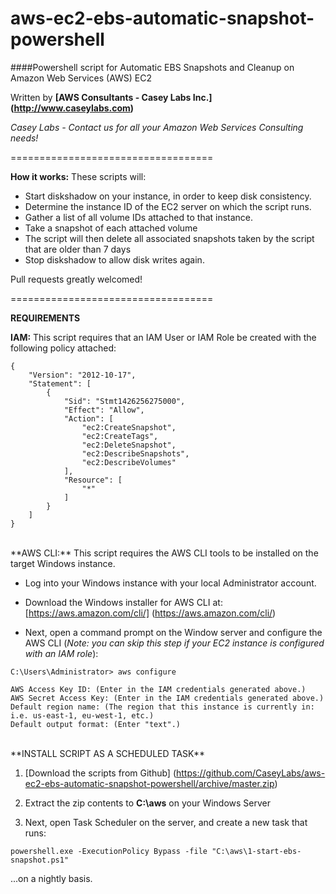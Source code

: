 aws-ec2-ebs-automatic-snapshot-powershell
===================================

####Powershell script for Automatic EBS Snapshots and Cleanup on Amazon Web Services (AWS) EC2

Written by **[AWS Consultants - Casey Labs Inc.] (http://www.caseylabs.com)**

*Casey Labs - Contact us for all your Amazon Web Services Consulting needs!*

===================================

**How it works:**
These scripts will:
- Start diskshadow on your instance, in order to keep disk consistency.
- Determine the instance ID of the EC2 server on which the script runs.
- Gather a list of all volume IDs attached to that instance.
- Take a snapshot of each attached volume
- The script will then delete all associated snapshots taken by the script that are older than 7 days
- Stop diskshadow to allow disk writes again.


Pull requests greatly welcomed!

===================================

**REQUIREMENTS**

**IAM:** This script requires that an IAM User or IAM Role be created with the following policy attached:

```
{
    "Version": "2012-10-17",
    "Statement": [
        {
            "Sid": "Stmt1426256275000",
            "Effect": "Allow",
            "Action": [
                "ec2:CreateSnapshot",
                "ec2:CreateTags",
                "ec2:DeleteSnapshot",
                "ec2:DescribeSnapshots",
                "ec2:DescribeVolumes"
            ],
            "Resource": [
                "*"
            ]
        }
    ]
}
```
<br />
**AWS CLI:** This script requires the AWS CLI tools to be installed on the target Windows instance.  

- Log into your Windows instance with your local Administrator account.

- Download the Windows installer for AWS CLI at: [https://aws.amazon.com/cli/] (https://aws.amazon.com/cli/)

- Next, open a command prompt on the Window server and configure the AWS CLI (_Note: you can skip this step if your EC2 instance is configured with an IAM role_):   

```
C:\Users\Administrator> aws configure

AWS Access Key ID: (Enter in the IAM credentials generated above.)
AWS Secret Access Key: (Enter in the IAM credentials generated above.)
Default region name: (The region that this instance is currently in: i.e. us-east-1, eu-west-1, etc.)
Default output format: (Enter "text".)
```

<br />
**INSTALL SCRIPT AS A SCHEDULED TASK**

1) [Download the scripts from Github] (https://github.com/CaseyLabs/aws-ec2-ebs-automatic-snapshot-powershell/archive/master.zip)

2) Extract the zip contents to **C:\aws** on your Windows Server

3) Next, open Task Scheduler on the server, and create a new task that runs:
```
powershell.exe -ExecutionPolicy Bypass -file "C:\aws\1-start-ebs-snapshot.ps1"
```
...on a nightly basis.
